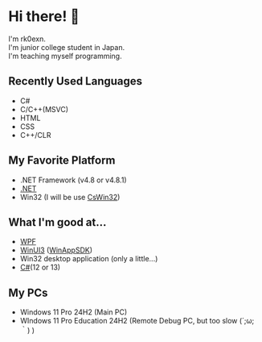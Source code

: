 # Hi there! 👋

I'm rk0exn.<br>
I'm junior college student in Japan.<br>
I'm teaching myself programming.

## Recently Used Languages

- C#
- C/C++(MSVC)
- HTML
- CSS
- C++/CLR

## My Favorite Platform

- .NET Framework (v4.8 or v4.8.1)
- [.NET](https://github.com/microsoft/dotnet)
- Win32 (I will be use [CsWin32](https://github.com/microsoft/CsWin32))

## What I'm good at...

- [WPF](https://github.com/dotnet/wpf)
- [WinUI3](https://github.com/microsoft/microsoft-ui-xaml) ([WinAppSDK](https://github.com/microsoft/WindowsAppSDK))
- Win32 desktop application (only a little...)
- [C#](https://github.com/dotnet/csharplang)(12 or 13)


## My PCs

- Windows 11 Pro 24H2 (Main PC)
- WIndows 11 Pro Education 24H2 (Remote Debug PC, but too slow (´;ω;｀) )
